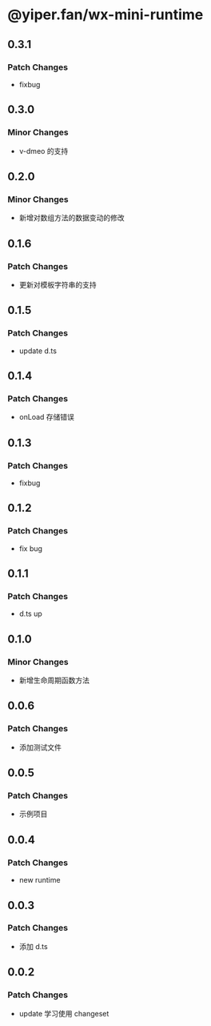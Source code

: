 # @yiper.fan/wx-mini-runtime

## 0.3.1

### Patch Changes

-   fixbug

## 0.3.0

### Minor Changes

-   v-dmeo 的支持

## 0.2.0

### Minor Changes

-   新增对数组方法的数据变动的修改

## 0.1.6

### Patch Changes

-   更新对模板字符串的支持

## 0.1.5

### Patch Changes

-   update d.ts

## 0.1.4

### Patch Changes

-   onLoad 存储错误

## 0.1.3

### Patch Changes

-   fixbug

## 0.1.2

### Patch Changes

-   fix bug

## 0.1.1

### Patch Changes

-   d.ts up

## 0.1.0

### Minor Changes

-   新增生命周期函数方法

## 0.0.6

### Patch Changes

-   添加测试文件

## 0.0.5

### Patch Changes

-   示例项目

## 0.0.4

### Patch Changes

-   new runtime

## 0.0.3

### Patch Changes

-   添加 d.ts

## 0.0.2

### Patch Changes

-   update 学习使用 changeset
